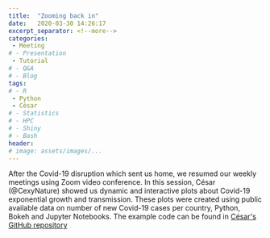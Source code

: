 ```yaml
---
title:  "Zooming back in"
date:   2020-03-30 14:26:17
excerpt_separator: <!--more-->
categories:
 - Meeting
# - Presentation
 - Tutorial
# - Q&A
# - Blog
tags:
# - R
 - Python
 - César
# - Statistics
# - HPC
# - Shiny
# - Bash
header:
# image: assets/images/...
---
```


After the Covid-19 disruption which sent us home, we resumed our weekly meetings using Zoom video conference. In this session, César (@CexyNature) showed us dynamic and interactive plots about Covid-19 exponential growth and transmission. These plots were created using public available data on number of new Covid-19 cases per country, Python, Bokeh and Jupyter Notebooks. The example code can be found in [César's GitHub repository](https://github.com/CexyNature/SARS-CoV-2)